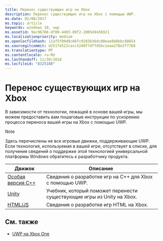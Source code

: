 ```yaml
---
title: Перенос существующих игр на Xbox
description: Перенос существующих игр на Xbox с помощью UWP.
ms.date: 02/08/2017
ms.topic: article
keywords: windows 10, uwp
ms.assetid: 9ac96766-df89-4403-89f2-200549436921
ms.localizationpriority: medium
ms.openlocfilehash: 11af5f09d9c66fc9103b36dc80eae8b8bbc88854
ms.sourcegitcommit: d2517e522cacc5240f7dffd5bc1eaa278e3f7768
ms.translationtype: MT
ms.contentlocale: ru-RU
ms.lasthandoff: 11/30/2018
ms.locfileid: "8325188"
---
```

# <a name="bringing-existing-games-to-xbox"></a>Перенос существующих игр на Xbox


В зависимости от технологии, лежащей в основе вашей игры, мы можем предоставить вам пошаговые инструкции по ускорению процесса переноса вашей игры на Xbox с помощью UWP.

> [!NOTE]
> Здесь перечислены не все игровые движки, поддерживающие UWP. Если технология, используемая в вашей игре, отсутствует в списке, для получения сведений о поддержке этой технологией универсальной платформы Windows обратитесь к разработчику продукта.

| Движок      | Описание |
|------------|-------------|
|[Особая версия C++](development-lanes-custom-cpp.md)| Сведения о разработке игр на C++ для Xbox с помощью UWP. |
|[Unity](development-lanes-unity.md)| Учебник, который поможет перенести существующие игры из Unity на Xbox. |
|[HTML/JS](development-lanes-html.md)| Сведения о разработке игр HTML на Xbox. |

## <a name="see-also"></a>См. также

- [UWP на Xbox One](index.md)

